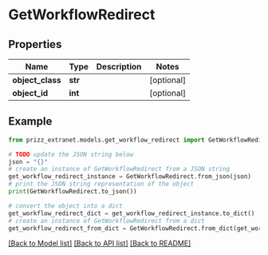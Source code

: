 # GetWorkflowRedirect


## Properties

Name | Type | Description | Notes
------------ | ------------- | ------------- | -------------
**object_class** | **str** |  | [optional] 
**object_id** | **int** |  | [optional] 

## Example

```python
from prizz_extranet.models.get_workflow_redirect import GetWorkflowRedirect

# TODO update the JSON string below
json = "{}"
# create an instance of GetWorkflowRedirect from a JSON string
get_workflow_redirect_instance = GetWorkflowRedirect.from_json(json)
# print the JSON string representation of the object
print(GetWorkflowRedirect.to_json())

# convert the object into a dict
get_workflow_redirect_dict = get_workflow_redirect_instance.to_dict()
# create an instance of GetWorkflowRedirect from a dict
get_workflow_redirect_from_dict = GetWorkflowRedirect.from_dict(get_workflow_redirect_dict)
```
[[Back to Model list]](../README.md#documentation-for-models) [[Back to API list]](../README.md#documentation-for-api-endpoints) [[Back to README]](../README.md)


